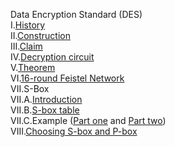 Data Encryption Standard (DES)
<br>
I.<a href="http://geekresearchlab.net/coursera/crypto1/des-1-history.jpg">History</a><br>
II.<a href="http://geekresearchlab.net/coursera/crypto1/des-2-construction.jpg">Construction</a><br>
III.<a href="http://geekresearchlab.net/coursera/crypto1/des-3-claim.jpg">Claim</a><br>
IV.<a href="http://geekresearchlab.net/coursera/crypto1/des-4-decryption-circuit.jpg">Decryption circuit</a><br>
V.<a href="http://geekresearchlab.net/coursera/crypto1/des-5-thm.jpg">Theorem</a><br>
VI.<a href="http://geekresearchlab.net/coursera/crypto1/des-6-16roundFeistelNW.jpg">16-round Feistel Network</a><br>
VII.S-Box<br>
VII.A.<a href="http://geekresearchlab.net/coursera/crypto1/des-7-sbox-intro.jpg">Introduction</a><br>
VII.B.<a href="http://geekresearchlab.net/coursera/crypto1/des-8-sbox-table.jpg">S-box table</a><br>
VII.C.Example (<a href="http://geekresearchlab.net/coursera/crypto1/des-9-example-1.jpg">Part one</a> and 
<a href="http://geekresearchlab.net/coursera/crypto1/des-9-example-2.jpg">Part two</a>)<br>
VIII.<a href="http://geekresearchlab.net/coursera/crypto1/des-10-sbox-pbox.jpg">Choosing S-box and P-box</a>
